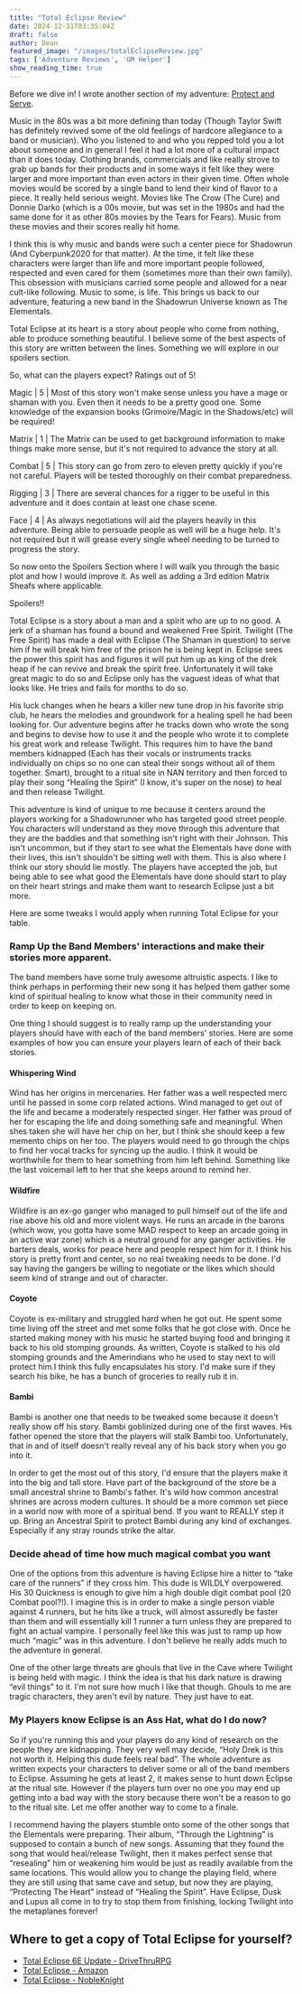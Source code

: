 ```yaml
---
title: "Total Eclipse Review"
date: 2024-12-31T03:35:04Z
draft: false
author: Dean
featured_image: "/images/totalEclipseReview.jpg"
tags: ['Adventure Reviews', 'GM Helper']
show_reading_time: true
---
```


Before we dive in! I wrote another section of my adventure: [Protect and Serve](https://legacy.drivethrurpg.com/product/507031/Lone-Star-Stories-Protect-and-Serve?src=affiliate135005&affiliate_id=135005).

Music in the 80s was a bit more defining than today (Though Taylor Swift has definitely revived some of the old feelings of hardcore allegiance to a band or musician). Who you listened to and who you repped told you a lot about someone and in general I feel it had a lot more of a cultural impact than it does today. Clothing brands, commercials and like really strove to grab up bands for their products and in some ways it felt like they were larger and more important than even actors in their given time. Often whole movies would be scored by a single band to lend their kind of flavor to a piece. It really held serious weight. Movies like The Crow (The Cure) and Donnie Darko (which is a 00s movie, but was set in the 1980s and had the same done for it as other 80s movies by the Tears for Fears). Music from these movies and their scores really hit home.

I think this is why music and bands were such a center piece for Shadowrun (And Cyberpunk2020 for that matter). At the time, it felt like these characters were larger than life and more important people followed, respected and even cared for them (sometimes more than their own family). This obsession with musicians carried some people and allowed for a near cult-like following. Music to some, is life. This brings us back to our adventure, featuring a new band in the Shadowrun Universe known as The Elementals. 

Total Eclipse at its heart is a story about people who come from nothing, able to produce something beautiful. I believe some of the best aspects of this story are written between the lines. Something we will explore in our spoilers section. 

So, what can the players expect? Ratings out of 5!

Magic | 5 | Most of this story won't make sense unless you have a mage or shaman with you. Even then it needs to be a pretty good one. Some knowledge of the expansion books (Grimoire/Magic in the Shadows/etc) will be required!

Matrix | 1 |  The Matrix can be used to get background information to make things make more sense, but it's not required to advance the story at all.

Combat | 5 | This story can go from zero to eleven pretty quickly if you're not careful. Players will be tested thoroughly on their combat preparedness.

Rigging | 3 | There are several chances for a rigger to be useful in this adventure and it does contain at least one chase scene.

Face | 4 | As always negotiations will aid the players heavily in this adventure. Being able to persuade people as well will be a huge help. It's not required but it will grease every single wheel needing to be turned to progress the story.

So now onto the Spoilers Section where I will walk you through the basic plot and how I would improve it. As well as adding a 3rd edition Matrix Sheafs where applicable.

Spoilers!!

Total Eclipse is a story about a man and a spirit who are up to no good. A jerk of a shaman has found a bound and weakened Free Spirit. Twilight (The Free Spirit) has made a deal with Eclipse (The Shaman in question) to serve him if he will break him free of the prison he is being kept in. Eclipse sees the power this spirit has and figures it will put him up as king of the drek heap if he can revive and break the spirit free. Unfortunately it will take great magic to do so and Eclipse only has the vaguest ideas of what that looks like. He tries and fails for months to do so. 

His luck changes when he hears a killer new tune drop in his favorite strip club, he hears the melodies and groundwork for a healing spell he had been looking for. Our adventure begins after he tracks down who wrote the song and begins to devise how to use it and the people who wrote it to complete his great work and release Twilight. This requires him to have the band members kidnapped (Each has their vocals or instruments tracks individually on chips so no one can steal their songs without all of them together. Smart), brought to a ritual site in NAN territory and then forced to play their song “Healing the Spirit” (I know, it's super on the nose) to heal and then release Twilight. 

This adventure is kind of unique to me because it centers around the players working for a Shadowrunner who has targeted good street people. You characters will understand as they move through this adventure that they are the baddies and that something isn't right with their Johnson. This isn't uncommon, but if they start to see what the Elementals have done with their lives, this isn't shouldn't be sitting well with them.  This is also where I think our story should lie mostly. The players have accepted the job, but being able to see what good the Elementals have done should start to play on their heart strings and make them want to research Eclipse just a bit more.

Here are some tweaks I would apply when running Total Eclipse for your table.


### Ramp Up the Band Members' interactions and make their stories more apparent.

The band members have some truly awesome altruistic aspects. I like to think perhaps in performing their new song it has helped them gather some kind of spiritual healing to know what those in their community need in order to keep on keeping on. 

One thing I should suggest is to really ramp up the understanding your players should have with each of the band members' stories. Here are some examples of how you can ensure your players learn of each of their back stories.


#### Whispering Wind

Wind has her origins in mercenaries. Her father was a well respected merc until he passed in some corp related actions. Wind managed to get out of the life and became a moderately respected singer. Her father was proud of her for escaping the life and doing something safe and meaningful. When shes taken she will have her chip on her, but I think she should keep a few memento chips on her too. The players would need to go through the chips to find her vocal tracks for syncing up the audio. I think it would be worthwhile for them to hear something from him left behind. Something like the last voicemail left to her that she keeps around to remind her.


#### Wildfire

Wildfire is an ex-go ganger who managed to pull himself out of the life and rise above his old and more violent ways. He runs an arcade in the barons (which wow, you gotta have some MAD respect to keep an arcade going in an active war zone) which is a neutral ground for any ganger activities. He barters deals, works for peace here and people respect him for it. I think his story is pretty front and center, so no real tweaking needs to be done. I'd say having the gangers be willing to negotiate or the likes which should seem kind of strange and out of character.


#### Coyote

Coyote is ex-military and struggled hard when he got out. He spent some time living off the street and met some folks that he got close with. Once he started making money with his music he started buying food and bringing it back to his old stomping grounds. As written, Coyote is stalked to his old stomping grounds and the Amerindians who he used to stay next to will protect him.I think this fully encapsulates his story. I'd make sure if they search his bike, he has a bunch of groceries to really rub it in.


#### Bambi

Bambi is another one that needs to be tweaked some because it doesn't really show off his story. Bambi goblinized during one of the first waves. His father opened the store that the players will stalk Bambi too. Unfortunately, that in and of itself doesn't really reveal any of his back story when you go into it.

In order to get the most out of this story, I'd ensure that the players make it into the big and tall store. Have part of the background of the store be a small ancestral shrine to Bambi's father. It's wild how common ancestral shrines are across modern cultures. It should be a more common set piece in a world now with more of a spiritual bend. If you want to REALLY step it up. Bring an Ancestral Spirit to protect Bambi during any kind of exchanges. Especially if any stray rounds strike the altar.


### Decide ahead of time how much magical combat you want

One of the options from this adventure is having Eclipse hire a hitter to “take care of the runners” if they cross him. This dude is WILDLY overpowered. His 30 Quickness is enough to give him a high double digit combat pool (20 Combat pool?!). I imagine this is in order to make a single person viable against 4 runners, but he hits like a truck, will almost assuredly be faster than them and will essentially kill 1 runner a turn unless they are prepared to fight an actual vampire. I personally feel like this was just to ramp up how much “magic” was in this adventure. I don't believe he really adds much to the adventure in general. 

One of the other large threats are ghouls that live in the Cave where Twilight is being held with magic. I think the idea is that his dark nature is drawing “evil things” to it. I'm not sure how much I like that though. Ghouls to me are tragic characters, they aren't evil by nature. They just have to eat.


### My Players know Eclipse is an Ass Hat, what do I do now?

So if you're running this and your players do any kind of research on the people they are kidnapping. They very well may decide, “Holy Drek is this not worth it. Helping this dude feels real bad”. The whole adventure as written expects your characters to deliver some or all of the band members to Eclipse. Assuming he gets at least 2, it makes sense to hunt down Eclipse at the ritual site. However if the players turn over no one you may end up getting into a bad way with the story because there won't be a reason to go to the ritual site. Let me offer another way to come to a finale. 

I recommend having the players stumble onto some of the other songs that the Elementals were preparing. Their album, “Through the Lightning” is supposed to contain a bunch of new songs. Assuming that they found the song that would heal/release Twilight, then it makes perfect sense that “resealing” him or weakening him would be just as readily available from the same locations. This would allow you to change the playing field, where they are still using that same cave and setup, but now they are playing, “Protecting The Heart” instead of “Healing the Spirit”. Have Eclipse, Dusk and Lupus all come in to try to stop them from finishing, locking Twilight into the metaplanes forever!


## Where to get a copy of Total Eclipse for yourself?
- [Total Eclipse 6E Update - DriveThruRPG](https://legacy.drivethrurpg.com/product/453107/Total-Eclipse-6E-Update?src=affiliate135005&affiliate_id=135005)
- [Total Eclipse - Amazon](https://amzn.to/3ZZavaH)
- [Total Eclipse - NobleKnight](https://www.nobleknight.com/P/5426/Total-Eclipse?awid=1473)